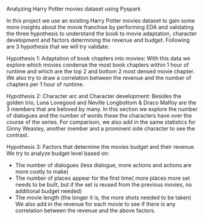 Analyzing Harry Potter movies dataset using Pyspark

In this project we use an existing Harry Potter movies dataset to gain some more insights about the movie franchise by performing EDA and validating the three hypothesis to understand the book to movie adaptation, character development and factors determining the revenue and budget.
Following are 3 hypothesis that we will try validate:

Hypothesis 1: Adaptation of book chapters into movies: With this data we explore which movies condense the most book chapters within 1 hour of runtime and which are the top 2 and bottom 2 most densed movie chapter. We also try to draw a correlation between the revenue and the number of chapters per 1 hour of runtime.

Hypothesis 2: Character arc and Character development: Besides the golden trio, Luna Lovegood and Neville Longbottom & Draco Malfoy are the 3 members that are beloved by many. In this section we explore the number of dialogues and the number of words these the characters have over the course of the series. For comparison, we also add in the same statistics for Ginny Weasley, another member and a prominent side character to see the contrast.

Hypothesis 3: Factors that determine the movies budget and their revenue. We try to analyze budget level based on:
*   The number of dialogues (less dialogue, more actions and actions are more costly to make)
*   The number of places appear for the first time( more places more set needs to be built, but if the set is reused from the previous movies, no additional budget needed)
*   The movie length (the longer it is, the more shots needed to be taken) We also add in the revenue for each movie to see if there is any correlation between the revenue and the above factors.

